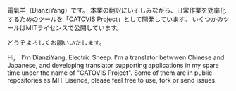 電氣羊（DianziYang）です。
本業の翻訳にいそしみながら、日常作業を効率化するためのツールを「CATOVIS Project」として開発しています。
いくつかのツールはMITライセンスで公開しています。

どうぞよろしくお願いいたします。

Hi,　I’ｍ DianziYang, Electric Sheep.
I'm a translator betwwen Chinese and Japanese, and developing translator supporting applications in my spare time under the name of "CATOVIS Project".
Some of them are in public repositories as MIT Lisence, please feel free to use, fork or send issues.
